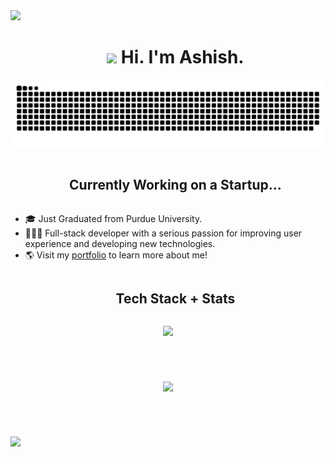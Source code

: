 <img src="https://user-images.githubusercontent.com/73097560/115834477-dbab4500-a447-11eb-908a-139a6edaec5c.gif">
<!--h1 without bottom border-->
<div id="user-content-toc">
  <ul align="center">
    <summary><h1 align="center"><img src="https://media.giphy.com/media/hvRJCLFzcasrR4ia7z/giphy.gif" width="32"> Hi. I'm Ashish.</h1></summary>
  </ul>
</div>
<div align="center">
  <picture>
  <source
    media="(prefers-color-scheme: dark)"
    srcset="https://raw.githubusercontent.com/platane/snk/output/github-contribution-grid-snake-dark.svg"
  />
  <source
    media="(prefers-color-scheme: light)"
    srcset="https://raw.githubusercontent.com/platane/snk/output/github-contribution-grid-snake.svg"
  />
  <img
    alt="github contribution grid snake animation"
    src="https://raw.githubusercontent.com/platane/snk/output/github-contribution-grid-snake.svg"
  />
</picture>
</div>

<!--h2 without bottom border-->
<div id="user-content-toc">
  <ul align="center">
    <summary><h2 style="display: inline-block">Currently Working on a Startup...</h2></summary>
  </ul>
</div>

- 🎓 Just Graduated from Purdue University.
- 👨🏻‍💻 Full-stack developer with a serious passion for improving user experience and developing new technologies.
- 🌎 Visit my [portfolio](https://ashish5525.github.io/portfolio/) to learn more about me!

<div id="user-content-toc">
  <ul align="center">
    <summary><h2 style="display: inline-block">Tech Stack + Stats</h2></summary>
  </ul>
</div>

<div align="center">
  <img src="https://skillicons.dev/icons?i=swift,javascript,typescript,python,java,html,css,mysql,tailwind,nextjs,react,nodejs,flask,express,firebase,git,docker,mongodb,postgresql,vscode,figma&perline=14" />
</div>

<div id="user-content-toc">
  <ul align="center">
    <summary><h4 style="display: inline-block"></h4></summary>
  </ul>
</div>

<div align="center">
  <img src="https://github-readme-stats.vercel.app/api?username=vinnie4k&theme=dark&show_icons=true&count_private=true" />  </a>
</div>

<div id="user-content-toc">
  <ul align="center">
    <summary><h4 style="display: inline-block"></h4></summary>
  </ul>
</div>

<img src="https://user-images.githubusercontent.com/73097560/115834477-dbab4500-a447-11eb-908a-139a6edaec5c.gif">
